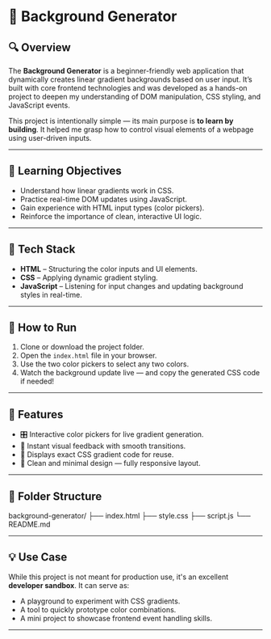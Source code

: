 # 🎨 Background Generator

## 🔍 Overview

The **Background Generator** is a beginner-friendly web application that dynamically creates linear gradient backgrounds based on user input. It’s built with core frontend technologies and was developed as a hands-on project to deepen my understanding of DOM manipulation, CSS styling, and JavaScript events.

This project is intentionally simple — its main purpose is **to learn by building**. It helped me grasp how to control visual elements of a webpage using user-driven inputs.

---

## 🎯 Learning Objectives

- Understand how linear gradients work in CSS.
- Practice real-time DOM updates using JavaScript.
- Gain experience with HTML input types (color pickers).
- Reinforce the importance of clean, interactive UI logic.

---

## 🧰 Tech Stack

- **HTML** – Structuring the color inputs and UI elements.
- **CSS** – Applying dynamic gradient styling.
- **JavaScript** – Listening for input changes and updating background styles in real-time.

---

## 🚀 How to Run

1. Clone or download the project folder.
2. Open the `index.html` file in your browser.
3. Use the two color pickers to select any two colors.
4. Watch the background update live — and copy the generated CSS code if needed!

---

## 🧠 Features

- 🎛️ Interactive color pickers for live gradient generation.
- 🎨 Instant visual feedback with smooth transitions.
- 🧾 Displays exact CSS gradient code for reuse.
- 🧹 Clean and minimal design — fully responsive layout.

---

## 📁 Folder Structure

background-generator/
├── index.html
├── style.css
├── script.js
└── README.md



---

## 💡 Use Case

While this project is not meant for production use, it's an excellent **developer sandbox**. It can serve as:

- A playground to experiment with CSS gradients.
- A tool to quickly prototype color combinations.
- A mini project to showcase frontend event handling skills.

---

